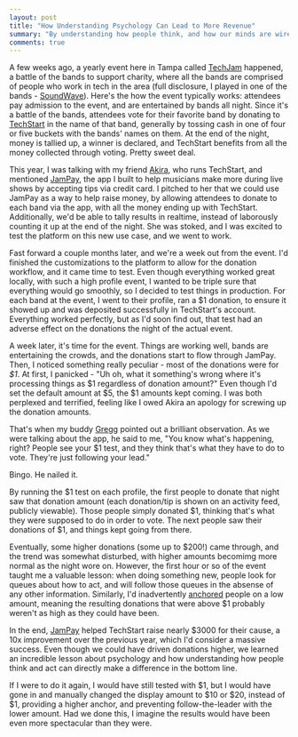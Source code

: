 ```yaml
---
layout: post
title: "How Understanding Psychology Can Lead to More Revenue"
summary: "By understanding how people think, and how our minds are wired to work, it's possible to drive people to do what you want, like paying you more. I experienced this first hand recently by _not_ doing it"
comments: true
---
```


A few weeks ago, a yearly event here in Tampa called [TechJam] happened, a battle of the bands to support charity, where all the bands are comprised of people who work in tech in the area (full disclosure, I played in one of the bands - [SoundWave]). Here's the how the event typically works: attendees pay admission to the event, and are entertained by bands all night. Since it's a battle of the bands, attendees vote for their favorite band by donating to [TechStart] in the name of that band, generally by tossing cash in one of four or five buckets with the bands' names on them. At the end of the night, money is tallied up, a winner is declared, and TechStart benefits from all the money collected through voting. Pretty sweet deal. 

This year, I was talking with my friend [Akira], who runs TechStart, and mentioned [JamPay], the app I built to help musicians make more during live shows by accepting tips via credit card. I pitched to her that we could use JamPay as a way to help raise money, by allowing attendees to donate to each band via the app, with all the money ending up with TechStart. Additionally, we'd be able to tally results in realtime, instead of laborously counting it up at the end of the night. She was stoked, and I was excited to test the platform on this new use case, and we went to work.

Fast forward a couple months later, and we're a week out from the event. I'd finished the customizations to the platform to allow for the donation workflow, and it came time to test. Even though everything worked great locally, with such a high profile event, I wanted to be triple sure that everything would go smoothly, so I decided to test things in production. For each band at the event, I went to their profile, ran a $1 donation, to ensure it showed up and was deposited successfully in TechStart's account. Everything worked perfectly, but as I'd soon find out, that test had an adverse effect on the donations the night of the actual event. 

A week later, it's time for the event. Things are working well, bands are entertaining the crowds, and the donations start to flow through JamPay. Then, I noticed something really peculiar - most of the donations were for *$1*. At first, I panicked - "Uh oh, what it something's wrong where it's processing things as $1 regardless of donation amount?" Even though I'd set the default amount at $5, the $1 amounts kept coming. I was both perplexed and terrified, feeling like I owed Akira an apology for screwing up the donation amounts. 

That's when my buddy [Gregg] pointed out a brilliant observation. As we were talking about the app, he said to me, "You know what's happening, right? People see your $1 test, and they think that's what they have to do to vote. They're just following your lead."

Bingo. He nailed it. 

By running the $1 test on each profile, the first people to donate that night saw that donation amount (each donation/tip is shown on an activity feed, publicly viewable). Those people simply donated $1, thinking that's what they were supposed to do in order to vote. The next people saw their donations of $1, and things kept going from there. 

Eventually, some higher donations (some up to $200!) came through, and the trend was somewhat disturbed, with higher amounts becomimg more normal as the night wore on. However, the first hour or so of the event taught me a valuable lesson: when doing something new, people look for queues about how to act, and will follow those queues in the absense of any other information. Similarly, I'd inadvertently [anchored] people on a low amount, meaning the resulting donations that were above $1 probably weren't as high as they could have been. 

In the end, [JamPay] helped TechStart raise nearly $3000 for their cause, a 10x improvement over the previous year, which I'd consider a massive success. Even though we could have driven donations higher, we learned an incredible lesson about psychology and how understanding how people think and act can directly make a difference in the bottom line. 

If I were to do it again, I would have still tested with $1, but I would have gone in and manually changed the display amount to $10 or $20, instead of $1, providing a higher anchor, and preventing follow-the-leader with the lower amount. Had we done this, I imagine the results would have been even more spectacular than they were. 

[techjam]: http://techstarttampabay.org/techjam2016/
[techstart]: http://techstarttampabay.org/
[soundwave]: https://twitter.com/ineedsoundwave
[akira]: https://twitter.com/theakirakay
[jampay]: http://jampay.com
[gregg]: https://twitter.com/whoisgregg
[anchored]: https://en.wikipedia.org/wiki/Anchoring
